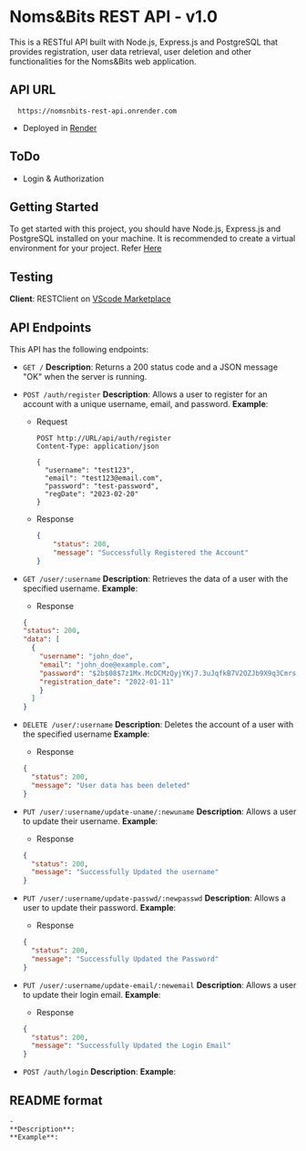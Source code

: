 # Noms&Bits REST API - v1.0
This is a RESTful API built with Node.js, Express.js and PostgreSQL that provides registration, user data retrieval, user deletion and other functionalities for the Noms&Bits web application.


## API URL
```
  https://nomsnbits-rest-api.onrender.com
```
- Deployed in [Render](https://render.com/)


## ToDo 
- Login & Authorization


## Getting Started
To get started with this project, you should have Node.js, Express.js and PostgreSQL installed on your machine. It is recommended to create a virtual environment for your project. Refer [Here](https://pypi.org/project/nodeenv/)


## Testing
**Client**: RESTClient on [VScode Marketplace](https://marketplace.visualstudio.com/items?itemName=humao.rest-client)


## API Endpoints
This API has the following endpoints:


-  `GET /`
**Description**: Returns a 200 status code and a JSON message "OK" when the server is running.<br>


- `POST /auth/register`
**Description**: Allows a user to register for an account with a unique username, email, and password.
**Example**: 
  * Request 
    ```
    POST http://URL/api/auth/register
    Content-Type: application/json

    {
      "username": "test123",
      "email": "test123@email.com",
      "password": "test-password",
      "regDate": "2023-02-20"
    }
    ```
    
  * Response 
    ```json
    {
        "status": 200,
        "message": "Successfully Registered the Account"
    }
    ```

- `GET /user/:username` 
**Description**: Retrieves the data of a user with the specified username.
**Example**: 
  * Response 
  ```json
  {
  "status": 200,
  "data": [
    {
      "username": "john_doe",
      "email": "john_doe@example.com",
      "password": "$2b$08$7z1Mx.McDCMzQyjYKj7.3uJqfkB7V2OZJb9X9q3CmrsKzdOwNUy8W",
      "registration_date": "2022-01-11"
      }
    ]
  }
  ```
- `DELETE /user/:username`
**Description**: Deletes the account of a user with the specified username
**Example**: 
  * Response
  ```json
  {
    "status": 200,
    "message": "User data has been deleted"
  }
  ```

- `PUT /user/:username/update-uname/:newuname`
**Description**: Allows a user to update their username.
**Example**: 
  * Response 
  ```json 
  {
    "status": 200,
    "message": "Successfully Updated the username"
  }
  ```

- `PUT /user/:username/update-passwd/:newpasswd`
**Description**: Allows a user to update their password.
**Example**:
  * Response 
  ```json 
  {
    "status": 200,
    "message": "Successfully Updated the Password"
  }
  ```

- `PUT /user/:username/update-email/:newemail`
**Description**: Allows a user to update their login email.
**Example**: 
  * Response 
  ```json 
  {
    "status": 200,
    "message": "Successfully Updated the Login Email"
  }
  ```

- `POST /auth/login`
**Description**:
**Example**: 

## README format
```
- 
**Description**:
**Example**: 
```
